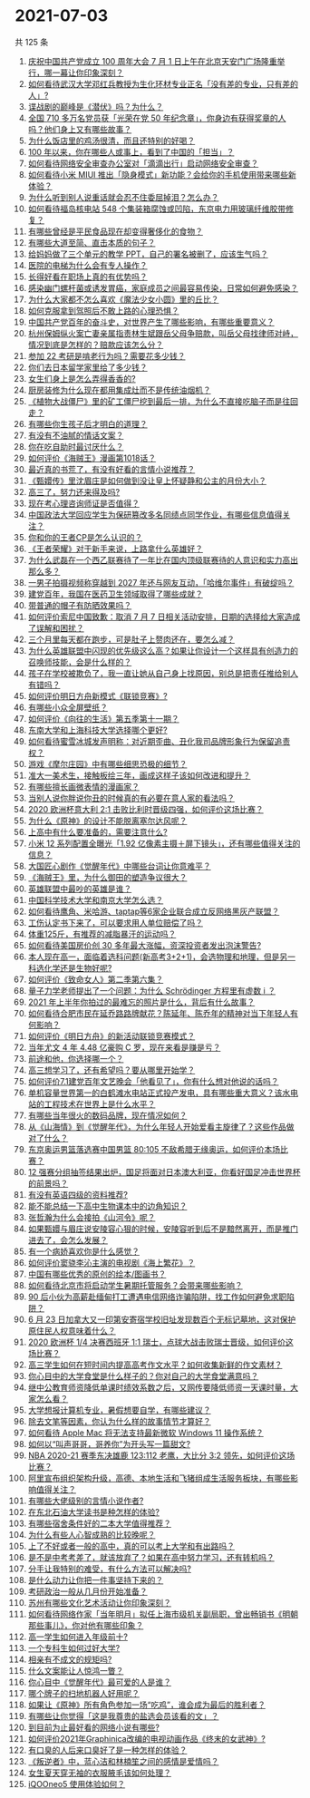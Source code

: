# 2021-07-03

共 125 条

<!-- BEGIN -->
<!-- 最后更新时间 Sat Jul 03 2021 17:01:52 GMT+0800 (China Standard Time) -->

1. [庆祝中国共产党成立 100 周年大会 7 月 1
   日上午在北京天安门广场隆重举行，哪一幕让你印象深刻？](https://www.zhihu.com/question/469219832)
2. [如何看待武汉大学邓红兵教授为生化环材专业正名「没有差的专业，只有差的人」?](https://www.zhihu.com/question/469600953)
3. [谍战剧的巅峰是《潜伏》吗？为什么？](https://www.zhihu.com/question/467430277)
4. [全国 710 多万名党员获「光荣在党 50
   年纪念章」，你身边有获得奖章的人吗？他们身上又有哪些故事？](https://www.zhihu.com/question/469220759)
5. [为什么饭店里的鸡汤很清，而且还特别的好喝？](https://www.zhihu.com/question/437783371)
6. [100 年以来，你在哪些人或事上，看到了中国的「担当」？](https://www.zhihu.com/question/469083054)
7. [如何看待网络安全审查办公室对「滴滴出行」启动网络安全审查？](https://www.zhihu.com/question/469590210)
8. [如何看待小米 MIUI
   推出「隐身模式」新功能？会给你的手机使用带来哪些新体验？](https://www.zhihu.com/question/469242892)
9. [为什么听到别人说重话就会忍不住委屈掉泪？怎么办？](https://www.zhihu.com/question/467737273)
10. [如何看待福岛核电站 548
    个集装箱腐蚀或凹陷，东京电力用玻璃纤维胶带修复？](https://www.zhihu.com/question/469544314)
11. [有哪些曾经是平民食品现在却变得奢侈化的食物？](https://www.zhihu.com/question/468524945)
12. [有哪些大道至简、直击本质的句子？](https://www.zhihu.com/question/466361764)
13. [给妈妈做了三个单元的教学 PPT，自己的署名被删了，应该生气吗？](https://www.zhihu.com/question/466380653)
14. [医院的电梯为什么会有专人操作？](https://www.zhihu.com/question/275348817)
15. [长得好看在职场上真的有优势吗？](https://www.zhihu.com/question/461972771)
16. [感染幽门螺杆菌或诱发胃癌，家庭成员之间最容易传染，日常如何避免感染？](https://www.zhihu.com/question/469701438)
17. [为什么大家都不怎么喜欢《魔法少女小圆》里的丘比？](https://www.zhihu.com/question/37154229)
18. [如何克服拿到驾照后不敢上路的心理恐惧？](https://www.zhihu.com/question/378244895)
19. [中国共产党百年的奋斗史，对世界产生了哪些影响，有哪些重要意义？](https://www.zhihu.com/question/469274581)
20. [杭州保姆纵火案亡妻亲属指责林生斌跟岳父母争赔款，叫岳父母找律师对峙，情况到底是怎样的？赔款应该怎么分？](https://www.zhihu.com/question/469306984)
21. [参加 22 考研是啃老行为吗？需要花多少钱？](https://www.zhihu.com/question/469453406)
22. [你们去日本留学家里给了多少钱？](https://www.zhihu.com/question/349176242)
23. [女生们身上是怎么弄得香香的?](https://www.zhihu.com/question/285951733)
24. [厨房装修为什么现在都用集成灶而不是传统油烟机？](https://www.zhihu.com/question/266187379)
25. [《植物大战僵尸》里的矿工僵尸挖到最后一排，为什么不直接吃脑子而是往回走？](https://www.zhihu.com/question/389957504)
26. [有哪些你生孩子后才明白的道理？](https://www.zhihu.com/question/463303641)
27. [有没有不油腻的情话文案？](https://www.zhihu.com/question/461738801)
28. [你在吃自助时最讨厌什么？](https://www.zhihu.com/question/63212359)
29. [如何评价《海贼王》漫画第1018话？](https://www.zhihu.com/question/469303273)
30. [最近真的书荒了，有没有好看的言情小说推荐？](https://www.zhihu.com/question/465306659)
31. [《甄嬛传》里沈眉庄是如何做到没让皇上怀疑静和公主的月份大小？](https://www.zhihu.com/question/451619488)
32. [高三了，努力还来得及吗?](https://www.zhihu.com/question/464944548)
33. [现在考心理咨询师证是否值得？](https://www.zhihu.com/question/344119459)
34. [中国政法大学回应学生为保研篡改多名同绩点同学作业，有哪些信息值得关注？](https://www.zhihu.com/question/468030220)
35. [你和你的王者CP是怎么认识的？](https://www.zhihu.com/question/465183546)
36. [《王者荣耀》对于新手来说，上路拿什么英雄好？](https://www.zhihu.com/question/461187822)
37. [为什么武磊在一个西乙联赛待了一年比在国内顶级联赛待的人意识和实力高出那么多？](https://www.zhihu.com/question/465328241)
38. [一男子拍摄视频称穿越到 2027
    年还与网友互动，「哈维尔事件」有破绽吗？](https://www.zhihu.com/question/466675842)
39. [建党百年，我国在医药卫生领域取得了哪些成就？](https://www.zhihu.com/question/468756547)
40. [带普通的帽子有防晒效果吗？](https://www.zhihu.com/question/444213755)
41. [如何评价索尼中国致歉：取消 7 月 7
    日相关活动安排，日期的选择给大家造成了误解和困扰？](https://www.zhihu.com/question/469292670)
42. [三个月里每天都在跑步，可是肚子上赘肉还在，要怎么减？](https://www.zhihu.com/question/30622462)
43. [为什么英雄联盟中闪现的优先级这么高？如果让你设计一个这样具有创造力的召唤师技能，会是什么样的？](https://www.zhihu.com/question/462353798)
44. [孩子在学校被欺负了，我一直让她从自己身上找原因，别总是把责任推给别人有错吗？](https://www.zhihu.com/question/467309194)
45. [如何评价明日方舟新模式《联锁竞赛》?](https://www.zhihu.com/question/468835391)
46. [有哪些小众全屏壁纸？](https://www.zhihu.com/question/440343163)
47. [如何评价《向往的生活》第五季第十一期？](https://www.zhihu.com/question/469567563)
48. [东南大学和上海科技大学选择哪个更好?](https://www.zhihu.com/question/467273175)
49. [如何看待蜜雪冰城发声明称：对近期歪曲、丑化我司品牌形象行为保留追责权？](https://www.zhihu.com/question/469115341)
50. [游戏《摩尔庄园》中有哪些细思恐极的细节？](https://www.zhihu.com/question/334609345)
51. [准大一美术生，接触板绘三年，画成这样子该如何改进和提升？](https://www.zhihu.com/question/468285218)
52. [有哪些擅长画微表情的漫画家？](https://www.zhihu.com/question/456969672)
53. [当别人说你胖说你丑的时候真的有必要在意人家的看法吗？](https://www.zhihu.com/question/468326994)
54. [2020 欧洲杯意大利 2:1
    击败比利时晋级四强，如何评价这场比赛？](https://www.zhihu.com/question/469661710)
55. [为什么《原神》的设计不能脱离塞尔达风呢？](https://www.zhihu.com/question/469170397)
56. [上高中有什么要准备的，需要注意什么?](https://www.zhihu.com/question/468518885)
57. [小米 12 系列配置全曝光「1.92
    亿像素主摄＋屏下镜头」，还有哪些值得关注的信息？](https://www.zhihu.com/question/468724694)
58. [大国匠心剧作《觉醒年代》中哪些台词让你意难平？](https://www.zhihu.com/question/461299889)
59. [《海贼王》里，为什么御田的塑造争议很大？](https://www.zhihu.com/question/468476270)
60. [英雄联盟中最吵的英雄是谁？](https://www.zhihu.com/question/463184822)
61. [中国科学技术大学和南京大学怎么选？](https://www.zhihu.com/question/467774201)
62. [如何看待鹰角、米哈游、taptap等6家企业联合成立反网络黑灰产联盟？](https://www.zhihu.com/question/469151321)
63. [工伤认定书下来了，可以要求用人单位赔偿了吗？](https://www.zhihu.com/question/442822724)
64. [体重125斤，有推荐的减脂暴汗的运动吗？](https://www.zhihu.com/question/459003254)
65. [如何看待美国房价创 30 多年最大涨幅，资深投资者发出泡沫警告?](https://www.zhihu.com/question/468992825)
66. [本人现在高一，面临着选科问题(新高考3+2+1)，会选物理和地理，但是另一科选化学还是生物好呢?](https://www.zhihu.com/question/458419367)
67. [如何评价《致命女人》第二季第六集？](https://www.zhihu.com/question/469311058)
68. [量子力学老师提出了一个问题：为什么 Schrödinger 方程里有虚数 i
    ？](https://www.zhihu.com/question/404030934)
69. [2021 年上半年你拍过的最难忘的照片是什么，背后有什么故事？](https://www.zhihu.com/question/469312329)
70. [如何看待合肥市民在延乔路路牌献花？陈延年、陈乔年的精神对当下年轻人有何影响？](https://www.zhihu.com/question/469128325)
71. [如何评价《明日方舟》的新活动联锁竞赛模式？](https://www.zhihu.com/question/469584504)
72. [当年尤文 4 年 4.48 亿豪购 C 罗，现在来看是赚是亏？](https://www.zhihu.com/question/460546114)
73. [前途和他，你选择哪一个？](https://www.zhihu.com/question/464912877)
74. [高三想学习了，还有希望吗？要从哪里开始学？](https://www.zhihu.com/question/468568060)
75. [如何评价7.1建党百年文艺晚会「他看见了」，你有什么想对他说的话吗？](https://www.zhihu.com/question/469413677)
76. [单机容量世界第一的白鹤滩水电站正式投产发电，具有哪些重大意义？该水电站的工程技术在世界上是什么水平？](https://www.zhihu.com/question/468406905)
77. [有哪些当年很火的数码品牌，现在情况如何？](https://www.zhihu.com/question/468998828)
78. [从《山海情》到《觉醒年代》，为什么年轻人开始爱看主旋律了？这些作品做对了什么？](https://www.zhihu.com/question/469250416)
79. [东京奥运男篮落选赛中国男篮 80:105
    不敌希腊无缘奥运，如何评价本场比赛？](https://www.zhihu.com/question/469450593)
80. [12
    强赛分组抽签结果出炉，国足将面对日本澳大利亚，你看好国足冲击世界杯的前景吗？](https://www.zhihu.com/question/469309297)
81. [有没有英语四级的资料推荐?](https://www.zhihu.com/question/371916806)
82. [能不能总结一下高中生物课本中的边角知识？](https://www.zhihu.com/question/379424271)
83. [张哲瀚为什么会接拍《山河令》呢？](https://www.zhihu.com/question/466536922)
84. [如果甄嬛与眉庄说安陵容心狠的时候，安陵容听到后不是黯然离开，而是推门进去了，会怎么发展？](https://www.zhihu.com/question/467899688)
85. [有一个病娇喜欢你是什么感觉？](https://www.zhihu.com/question/377349806)
86. [如何评价窦骁李沁主演的电视剧《海上繁花》？](https://www.zhihu.com/question/466748640)
87. [中国有哪些优秀的原创的绘本/图画书？](https://www.zhihu.com/question/54945285)
88. [如何看待北京市将启动学生暑期托管服务？会带来哪些影响？](https://www.zhihu.com/question/469489339)
89. [90
    后小伙为高薪赴缅甸打工遭遇电信网络诈骗陷阱，找工作如何避免求职陷阱？](https://www.zhihu.com/question/468736941)
90. [6 月 23
    日加拿大又一印第安寄宿学校旧址发现数百个无标记墓地，这对保护原住民人权意味着什么？](https://www.zhihu.com/question/466975825)
91. [2020 欧洲杯 1/4 决赛西班牙 1:1
    瑞士，点球大战击败瑞士晋级，如何评价这场比赛？](https://www.zhihu.com/question/469643634)
92. [高三学生如何在短时间内提高高考作文水平？如何收集新鲜的作文素材？](https://www.zhihu.com/question/20545734)
93. [你心目中的大学食堂是什么样子的？你对自己的大学食堂满意吗？](https://www.zhihu.com/question/468413171)
94. [继中公教育师资降低单课时绩效系数之后，又网传要降低师资一天课时量，大家怎么看？](https://www.zhihu.com/question/468896563)
95. [大学想报计算机专业，暑假想要自学，有哪些建议？](https://www.zhihu.com/question/464771225)
96. [除去文笔等因素，你认为什么样的故事情节才算好？](https://www.zhihu.com/question/465057948)
97. [如何看待 Apple Mac 将无法支持最新微软 Windows 11
    操作系统？](https://www.zhihu.com/question/468831434)
98. [如何以“叫声哥哥，哥养你”为开头写一篇甜文?](https://www.zhihu.com/question/466162447)
99. [NBA 2020-21 赛季东决雄鹿 123:112 老鹰，大比分 3:2
    领先，如何评价这场比赛？](https://www.zhihu.com/question/469442531)
100. [阿里宣布组织架构升级，高德、本地生活和飞猪组成生活服务板块，有哪些影响值得关注？](https://www.zhihu.com/question/469485942)
101. [有哪些大佬级别的言情小说作者?](https://www.zhihu.com/question/323889571)
102. [在东北石油大学读书是种怎样的体验?](https://www.zhihu.com/question/456776209)
103. [有哪些宿舍条件好的二本大学值得推荐？](https://www.zhihu.com/question/405920733)
104. [为什么有些人心智成熟的比较晚呢？](https://www.zhihu.com/question/283077831)
105. [上了不好或者一般的高中，真的可以考上大学和有出路吗？](https://www.zhihu.com/question/467477103)
106. [是不是中考考差了，就该放弃了？如果在高中努力学习，还有转机吗？](https://www.zhihu.com/question/468170373)
107. [分手让我特别的难受，有什么方法可以解决吗?](https://www.zhihu.com/question/468323222)
108. [是什么动力让你把一件事坚持下来的？](https://www.zhihu.com/question/469017080)
109. [考研政治一般从几月份开始准备？](https://www.zhihu.com/question/378053241)
110. [苏州有哪些文化艺术活动让你印象深刻？](https://www.zhihu.com/question/468763984)
111. [如何看待网络作家「当年明月」拟任上海市级机关副局职，曾出畅销书《明朝那些事儿》，你对他有哪些印象？](https://www.zhihu.com/question/469586087)
112. [高一学生如何进入年级前十?](https://www.zhihu.com/question/426078063)
113. [一个专科生如何过好大学?](https://www.zhihu.com/question/465577553)
114. [相亲有不成文的规矩吗?](https://www.zhihu.com/question/453068049)
115. [什么文案能让人惊鸿一瞥？](https://www.zhihu.com/question/451181423)
116. [你心目中《觉醒年代》最可爱的人是谁？](https://www.zhihu.com/question/461358216)
117. [哪个牌子的扫地机器人好用呢？](https://www.zhihu.com/question/278037886)
118. [如果让《原神》所有角色参加一场“吃鸡”，谁会成为最后的胜利者？](https://www.zhihu.com/question/467989699)
119. [有哪些让你觉得「这是我尊贵的盐选会员该看的文」？](https://www.zhihu.com/question/469477579)
120. [到目前为止最好看的网络小说有哪些?](https://www.zhihu.com/question/309401257)
121. [如何评价2021年Graphinica改编的电视动画作品《终末的女武神》?](https://www.zhihu.com/question/464238824)
122. [有口臭的人后来口臭好了是一种怎样的体验？](https://www.zhihu.com/question/39027318)
123. [《叛逆者》中，蓝心洁和林楠笙之间的感情是爱情吗？](https://www.zhihu.com/question/468148621)
124. [女生夏天穿无袖的衣服腋毛该如何处理？](https://www.zhihu.com/question/49147353)
125. [iQOOneo5 使用体验如何？](https://www.zhihu.com/question/453142804)

<!-- END -->
